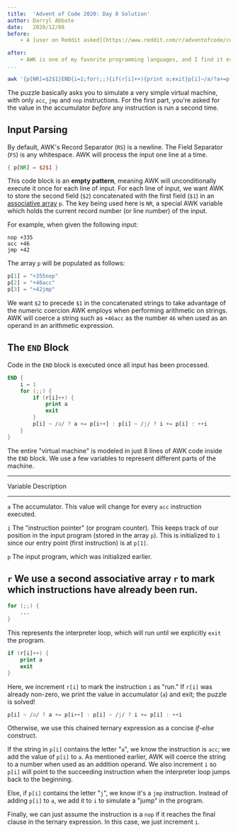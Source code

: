 ```yaml
---
title:  'Advent of Code 2020: Day 8 Solution'
author: Darryl Abbate
date:   2020/12/08
before: 
    - A [user on Reddit asked](https://www.reddit.com/r/adventofcode/comments/k8xw8h/2020_day_08_solutions/gf38rf6/) me to explain my AWK one-line solution to [day 8](https://adventofcode.com/2020/day/8)'s puzzle (part 1); specifically to understand what's going on in AWK.

after:
    - AWK is one of my favorite programming languages, and I find it especially well-suited for Advent of Code puzzles. I solved [every 2019 puzzle](https://github.com/rootbeersoup/aoc/tree/master/19) in AWK and even wrote an overly-complex [assembler/disassembler/debugger/interpreter](https://github.com/rootbeersoup/aoc/blob/master/19/intcode.awk) for [Intcode](https://adventofcode.com/2019/day/2) in AWK.
...
```



```bash
awk '{p[NR]=$2$1}END{i=1;for(;;){if(r[i]++){print a;exit}p[i]~/a/?a+=p[i++]:p[i]~/j/?i+=p[i]:++i}}' input
```

The puzzle basically asks you to simulate a very simple virtual
machine, with only `acc`, `jmp` and `nop` instructions. For the first
part, you're asked for the value in the accumulator *before* any
instruction is run a second time.

## Input Parsing

By default, AWK's Record Separator (`RS`) is a newline. The Field
Separator (`FS`) is any whitespace. AWK will process the input one
line at a time.

```awk
{ p[NR] = $2$1 }
```

This code block is an **empty pattern**, meaning AWK will
unconditionally execute it once for each line of input. For each line
of input, we want AWK to store the second field (`$2`) concatenated
with the first field (`$1`) in an [associative
array](https://en.wikipedia.org/wiki/Associative_array) `p`. The key
being used here is `NR`, a special AWK variable which holds the
current record number (or line number) of the input.

For example, when given the following input:

```
nop +335
acc +46
jmp +42
```

The array `p` will be populated as follows:

```awk
p[1] = "+355nop"
p[2] = "+46acc"
p[3] = "+42jmp"
```

We want `$2` to precede `$1` in the concatenated strings to take
advantage of the numeric coercion AWK employs when performing
arithmetic on strings. AWK will coerce a string such as `+46acc` as
the number `46` when used as an operand in an arithmetic expression.

## The `END` Block

Code in the `END` block is executed once all input has been processed.

```awk
END {
    i = 1
    for (;;) {
        if (r[i]++) {
            print a
            exit
        }
        p[i] ~ /a/ ? a += p[i++] : p[i] ~ /j/ ? i += p[i] : ++i
    }
}
```

The entire "virtual machine" is modeled in just 8 lines of AWK code
inside the `END` block. We use a few variables to represent different
parts of the machine.


----------------------------------------------------------------------
 Variable  Description
---------- -----------------------------------------------------------
`a`        The accumulator. This value will change for every `acc`
           instruction executed.

`i`        The "instruction pointer" (or program counter). This keeps
           track of our position in the input program (stored in the
           array `p`). This is initialized to `1` since our entry
           point (first instruction) is at `p[1]`.

`p`        The input program, which was initialized earlier.

`r`        We use a second associative array `r` to mark which
           instructions have already been run.
----------------------------------------------------------------------

```awk
for (;;) {
    ...
}
```

This represents the interpreter loop, which will run until we
explicitly `exit` the program.

```awk
if (r[i]++) {
    print a
    exit
}
```

Here, we increment `r[i]` to mark the instruction `i` as "run." If
`r[i]` was already non-zero, we print the value in accumulator (`a`)
and exit; the puzzle is solved!

```awk
p[i] ~ /a/ ? a += p[i++] : p[i] ~ /j/ ? i += p[i] : ++i
```

Otherwise, we use this chained ternary expression as a concise
*if-else* construct.

If the string in `p[i]` contains the letter "`a`", we know the
instruction is `acc`; we add the value of `p[i]` to `a`. As mentioned
earlier, AWK will coerce the string to a number when used as an addition
operand. We also increment `i` so `p[i]` will point to the succeeding
instruction when the interpreter loop jumps back to the beginning.

Else, if `p[i]` contains the letter "`j`", we know it's a `jmp`
instruction. Instead of adding `p[i]` to `a`, we add it to `i` to
simulate a "jump" in the program.

Finally, we can just assume the instruction is a `nop` if it reaches
the final clause in the ternary expression. In this case, we just
increment `i`.
